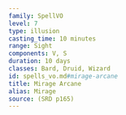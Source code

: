 ```yaml
---
family: SpellVO
level: 7
type: illusion
casting_time: 10 minutes
range: Sight
components: V, S
duration: 10 days
classes: Bard, Druid, Wizard
id: spells_vo.md#mirage-arcane
title: Mirage Arcane
alias: Mirage
source: (SRD p165)
---
```


